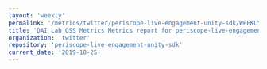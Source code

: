 ```yaml
---
layout: 'weekly'
permalink: '/metrics/twitter/periscope-live-engagement-unity-sdk/WEEKLY/'
title: 'DAI Lab OSS Metrics Metrics report for periscope-live-engagement-unity-sdk | WEEKLY-REPORT-2019-10-25'
organization: 'twitter'
repository: 'periscope-live-engagement-unity-sdk'
current_date: '2019-10-25'
---
```

